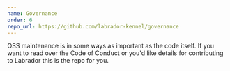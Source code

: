 ```yaml
---
name: Governance
order: 6
repo_url: https://github.com/labrador-kennel/governance
---
```

OSS maintenance is in some ways as important as the code itself. If you want to read over the Code of Conduct or you'd 
like details for contributing to Labrador this is the repo for you.
